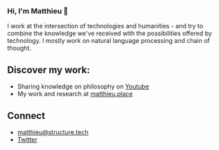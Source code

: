### Hi, I'm Matthieu 👋

I work at the intersection of technologies and humanities - and try to combine the knowledge we've received with the possibilities offered by technology. I mostly work on natural language processing and chain of thought. 

## Discover my work: 
- Sharing knowledge on philosophy on <a href="https://www.youtube/_matthieu">Youtube</a> 
- My work and research at <a href="https://matthieu.place">matthieu.place</a> 

## Connect 
- matthieu@structure.tech
-  <a href="https://https://twitter.com/____matthieu___">Twitter</a> 
